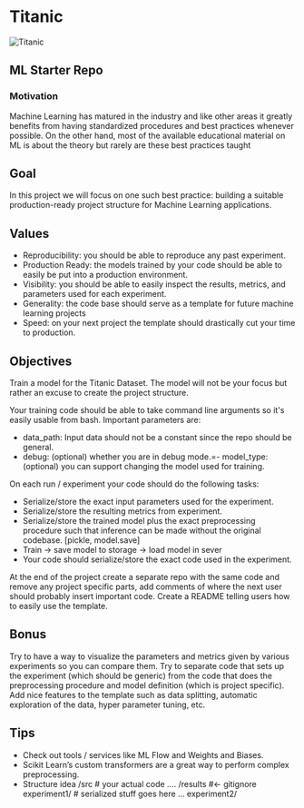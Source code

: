 # Titanic

![Titanic](https://i.imgur.com/3CXi7mb.png)

## ML Starter Repo

### Motivation

Machine Learning has matured in the industry and like other areas it greatly benefits from having standardized procedures and best practices whenever possible. On the other hand, most of the available educational material on ML is about the theory but rarely are these best practices taught

## Goal

In this project we will focus on one such best practice: building a suitable production-ready project structure for Machine Learning applications.

## Values

- Reproducibility: you should be able to reproduce any past experiment.
- Production Ready: the models trained by your code should be able to easily be put into a production environment.
- Visibility: you should be able to easily inspect the results, metrics, and parameters used for each experiment.
- Generality: the code base should serve as a template for future machine learning projects
- Speed: on your next project the template should drastically cut your time to production.

## Objectives

Train a model for the Titanic Dataset. The model will not be your focus but rather an excuse to create the project structure.

Your training code should be able to take command line arguments so it's easily usable from bash. Important parameters are:

- data_path: Input data should not be a constant since the repo should be general.
- debug: (optional) whether you are in debug mode.=- model_type: (optional) you can support changing the model used for training.

On each run / experiment your code should do the following tasks:

- Serialize/store the exact input parameters used for the experiment.
- Serialize/store the resulting metrics from experiment.
- Serialize/store the trained model plus the exact preprocessing procedure such that inference can be made without the original codebase. [pickle, model.save]
- Train -> save model to storage -> load model in sever
- Your code should serialize/store the exact code used in the experiment.

At the end of the project create a separate repo with the same code and remove any project specific parts, add comments of where the next user should probably insert important code. Create a README telling users how to easily use the template.

## Bonus

Try to have a way to visualize the parameters and metrics given by various experiments so you can compare them.
Try to separate code that sets up the experiment (which should be generic) from the code that does the preprocessing procedure and model definition (which is project specific).
Add nice features to the template such as data splitting, automatic exploration of the data, hyper parameter tuning, etc.

## Tips

- Check out tools / services like ML Flow and Weights and Biases.
- Scikit Learn’s custom transformers are a great way to perform complex preprocessing.
- Structure idea
/src # your actual code
   ….
/results  #<- gitignore
   experiment1/ # serialized stuff goes here
       …
   experiment2/
